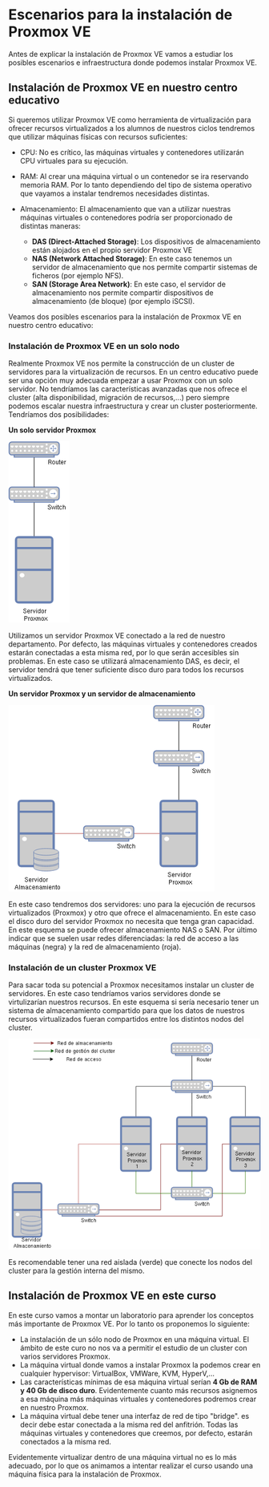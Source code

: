 # Escenarios para la instalación de Proxmox VE

Antes de explicar la instalación de Proxmox VE vamos a estudiar los posibles escenarios e infraestructura donde podemos instalar Proxmox VE.

## Instalación de Proxmox VE en nuestro centro educativo

Si queremos utilizar Proxmox VE como herramienta de virtualización para ofrecer recursos virtualizados a los alumnos de nuestros ciclos tendremos que utilizar máquinas físicas con recursos suficientes:

* CPU: No es crítico, las máquinas virtuales y contenedores utilizarán CPU virtuales para su ejecución. 
* RAM: Al crear una máquina virtual o un contenedor se ira reservando memoria RAM. Por lo tanto dependiendo del tipo de sistema operativo que vayamos a instalar tendremos necesidades distintas.
* Almacenamiento: El almacenamiento que van a utilizar nuestras máquinas virtuales o contenedores podría ser proporcionado de distintas maneras:

    * **DAS (Direct-Attached Storage)**: Los dispositivos de almacenamiento están alojados en el propio servidor Proxmox VE
    * **NAS (Network Attached Storage)**: En este caso tenemos un servidor de almacenamiento que nos permite compartir sistemas de ficheros (por ejemplo NFS). 
    * **SAN (Storage Area Network)**: En este caso, el servidor de almacenamiento nos permite compartir dispositivos de almacenamiento (de bloque) (por ejemplo iSCSI).

Veamos dos posibles escenarios para la instalación de Proxmox VE en nuestro centro educativo:

### Instalación de Proxmox VE en un solo nodo

Realmente Proxmox VE nos permite la construcción de un cluster de servidores para la virtualización de recursos. En un centro educativo puede ser una opción muy adecuada empezar a usar Proxmox con un solo servidor. No tendríamos las características avanzadas que nos ofrece el cluster (alta disponibilidad, migración de recursos,...) pero siempre podemos escalar nuestra infraestructura y crear un cluster posteriormente. Tendríamos dos posibilidades:

**Un solo servidor Proxmox**

![escenario1](img/escenario1.drawio.png)

Utilizamos un servidor Proxmox VE conectado a la red de nuestro departamento. Por defecto, las máquinas virtuales y contenedores creados estarán conectadas a esta misma red, por lo que serán accesibles sin problemas. En este caso se utilizará almacenamiento DAS, es decir, el servidor tendrá que tener suficiente disco duro para todos los recursos virtualizados.

**Un servidor Proxmox y un servidor de almacenamiento**

![escenario2](img/escenario2.drawio.png)

En este caso tendremos dos servidores: uno para la ejecución de recursos virtualizados (Proxmox) y otro que ofrece el almacenamiento. En este caso el disco duro del servidor Proxmox no necesita que tenga gran capacidad. En este esquema se puede ofrecer almacenamiento NAS o SAN. Por último indicar que se suelen usar redes diferenciadas: la red de acceso a las máquinas (negra) y la red de almacenamiento (roja).

### Instalación de un cluster Proxmox VE

Para sacar toda su potencial a Proxmox necesitamos instalar un cluster de servidores. En este caso tendríamos varios servidores donde se virtulizarían nuestros recursos. En este esquema si sería necesario tener un sistema de almacenamiento compartido para que los datos de nuestros recursos virtualizados fueran compartidos entre los distintos nodos del cluster.

![escenario3](img/escenario3.drawio.png)

Es recomendable tener una red aislada (verde) que conecte los nodos del cluster para la gestión interna del mismo.

## Instalación de Proxmox VE en este curso

En este curso vamos a montar un laboratorio para aprender los conceptos más importante de Proxmox VE. Por lo tanto os proponemos lo siguiente:

* La instalación de un sólo nodo de Proxmox en una máquina virtual. El ámbito de este curo no nos va a permitir el estudio de un cluster con varios servidores Proxmox.
* La máquina virtual donde vamos a instalar Proxmox la podemos crear en cualquier hypervisor: VirtualBox, VMWare, KVM, HyperV,...
* Las características mínimas de esa máquina virtual serían **4 Gb de RAM y 40 Gb de disco duro**. Evidentemente cuanto más recursos asignemos a esa máquina más máquinas virtuales y contenedores podremos crear en nuestro Proxmox.
* La máquina virtual debe tener una interfaz de red de tipo "bridge". es decir debe estar conectada a la misma red del anfitrión. Todas las máquinas virtuales y contenedores que creemos, por defecto, estarán conectados a la misma red.

Evidentemente virtualizar dentro de una máquina virtual no es lo más adecuado, por lo que os animamos a intentar realizar el curso usando una máquina física para la instalación de Proxmox.
